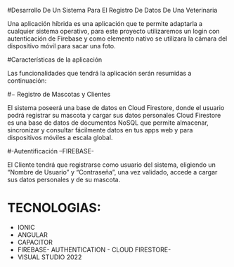 
#Desarrollo De Un Sistema Para El Registro De Datos De Una Veterinaria

Una aplicación híbrida es una aplicación que te permite adaptarla a cualquier sistema operativo, para este proyecto utilizaremos un login con autenticación de Firebase y como elemento nativo se utilizara la cámara del dispositivo móvil para sacar una foto. 

#Características de la aplicación
 
Las funcionalidades que tendrá la aplicación serán resumidas a continuación: 

#− Registro de Mascotas y Clientes 

El sistema poseerá una base de datos en Cloud Firestore, donde el usuario podrá registrar su mascota y cargar sus datos personales
Cloud Firestore es una base de datos de documentos NoSQL que permite almacenar, sincronizar y consultar fácilmente datos en tus apps web y para dispositivos móviles a escala global.

#-Autentificación –FIREBASE-

El Cliente tendrá que registrarse como usuario del sistema, eligiendo un “Nombre de Usuario” y “Contraseña”, una vez validado, accede a cargar sus datos personales y de su mascota.

# TECNOLOGIAS:
- IONIC
- ANGULAR
- CAPACITOR
- FIREBASE- AUTHENTICATION - CLOUD FIRESTORE-
- VISUAL STUDIO 2022



